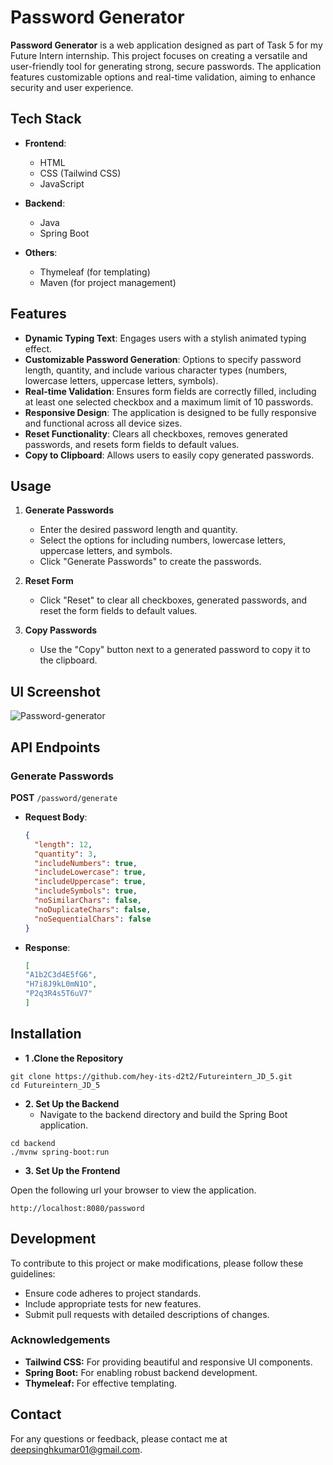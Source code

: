 # Password Generator

**Password Generator** is a web application designed as part of Task 5 for my Future Intern internship. This project focuses on creating a versatile and user-friendly tool for generating strong, secure passwords. The application features customizable options and real-time validation, aiming to enhance security and user experience.

## Tech Stack

- **Frontend**:
  - HTML
  - CSS (Tailwind CSS)
  - JavaScript

- **Backend**:
  - Java
  - Spring Boot

- **Others**:
  - Thymeleaf (for templating)
  - Maven (for project management)

## Features

- **Dynamic Typing Text**: Engages users with a stylish animated typing effect.
- **Customizable Password Generation**: Options to specify password length, quantity, and include various character types (numbers, lowercase letters, uppercase letters, symbols).
- **Real-time Validation**: Ensures form fields are correctly filled, including at least one selected checkbox and a maximum limit of 10 passwords.
- **Responsive Design**: The application is designed to be fully responsive and functional across all device sizes.
- **Reset Functionality**: Clears all checkboxes, removes generated passwords, and resets form fields to default values.
- **Copy to Clipboard**: Allows users to easily copy generated passwords.

## Usage

1. **Generate Passwords**
   - Enter the desired password length and quantity.
   - Select the options for including numbers, lowercase letters, uppercase letters, and symbols.
   - Click "Generate Passwords" to create the passwords.

2. **Reset Form**
   - Click "Reset" to clear all checkboxes, generated passwords, and reset the form fields to default values.

3. **Copy Passwords**
   - Use the "Copy" button next to a generated password to copy it to the clipboard.

## UI Screenshot

![Password-generator](https://github.com/user-attachments/assets/99bcd930-94ad-49e4-8ee8-0926ac5fb74d)


## API Endpoints

### Generate Passwords

**POST** `/password/generate`

- **Request Body**: 
  ```json
  {
    "length": 12,
    "quantity": 3,
    "includeNumbers": true,
    "includeLowercase": true,
    "includeUppercase": true,
    "includeSymbols": true,
    "noSimilarChars": false,
    "noDuplicateChars": false,
    "noSequentialChars": false
  }

- **Response**:
  ```json
  [
  "A1b2C3d4E5fG6",
  "H7i8J9kL0mN1O",
  "P2q3R4s5T6uV7"
  ]

## Installation
- **1 .Clone the Repository**

```
git clone https://github.com/hey-its-d2t2/Futureintern_JD_5.git
cd Futureintern_JD_5
```
-  **2. Set Up the Backend**
    - Navigate to the backend directory and build the Spring Boot application.
```
cd backend
./mvnw spring-boot:run
```
- **3. Set Up the Frontend**

Open the following url your browser to view the application.
```
http://localhost:8080/password
```
## Development
To contribute to this project or make modifications, please follow these guidelines:
  - Ensure code adheres to project standards.
  - Include appropriate tests for new features.
  - Submit pull requests with detailed descriptions of changes.

### Acknowledgements
- **Tailwind CSS:** For providing beautiful and responsive UI components.
- **Spring Boot:** For enabling robust backend development.
- **Thymeleaf:** For effective templating.

## Contact
For any questions or feedback, please contact me at deepsinghkumar01@gmail.com.

